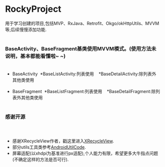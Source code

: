 # RockyProject
用于学习创建的项目,包括MVP、RxJava、Retrofit、Okgo/okHttpUtils、MVVM等;后续慢慢添加功能.<br></br>
### BaseActivity、BaseFragment基类使用MVVM模式。(使用方法未说明，基本都能看懂啦~ ~)<br></br>
* BaseActivity
  *BaseListActivity:列表使用
    *BaseDetailActivity:除列表外其他类使用
<br></br>
* BaseFragment
  *BaseListFragment:列表使用
    *BaseDetailFragment:除列表外其他类使用
    <br></br>
### 感谢开源<br></br>  
* 感谢XRecycleView作者，戳这里进入[XRecycleView](https://github.com/youxin11544/XRecyclerView). 
* 部分utils工具类参考[AndroidUtilCode](https://github.com/Blankj/AndroidUtilCode).
* 屏幕适配(以xhdpi为基准进行px适配),个人能力有限，希望更多大牛指点问题(不确定这样的方法是否可行).<br></br>

